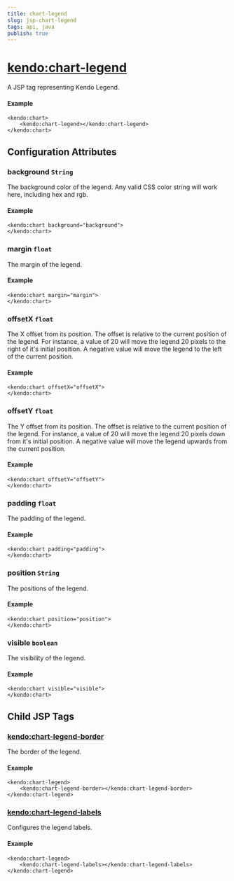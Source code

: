 ```yaml
---
title: chart-legend
slug: jsp-chart-legend
tags: api, java
publish: true
---
```


# <kendo:chart-legend>
A JSP tag representing Kendo Legend.

#### Example
    <kendo:chart>
        <kendo:chart-legend></kendo:chart-legend>
    </kendo:chart>


## Configuration Attributes


### background `String`

The background color of the legend. Any valid CSS color string will work here, including hex and rgb.

#### Example
    <kendo:chart background="background">
    </kendo:chart>



### margin `float`

The margin of the legend.

#### Example
    <kendo:chart margin="margin">
    </kendo:chart>



### offsetX `float`

The X offset from its position.  The offset is relative to the current position of the legend.
For instance, a value of 20 will move the legend 20 pixels to the right of it's initial position.  A negative value will move the legend
to the left of the current position.

#### Example
    <kendo:chart offsetX="offsetX">
    </kendo:chart>



### offsetY `float`

The Y offset from its position.  The offset is relative to the current position of the legend.
For instance, a value of 20 will move the legend 20 pixels down from it's initial position.  A negative value will move the legend
upwards from the current position.

#### Example
    <kendo:chart offsetY="offsetY">
    </kendo:chart>



### padding `float`

The padding of the legend.

#### Example
    <kendo:chart padding="padding">
    </kendo:chart>



### position `String`

The positions of the legend.

#### Example
    <kendo:chart position="position">
    </kendo:chart>



### visible `boolean`

The visibility of the legend.

#### Example
    <kendo:chart visible="visible">
    </kendo:chart>



## Child JSP Tags

### [<kendo:chart-legend-border>](/api/wrappers/jsp/chart/legend-border)

The border of the legend.

#### Example

    <kendo:chart-legend>
        <kendo:chart-legend-border></kendo:chart-legend-border>
    </kendo:chart-legend>
 
### [<kendo:chart-legend-labels>](/api/wrappers/jsp/chart/legend-labels)

Configures the legend labels.

#### Example

    <kendo:chart-legend>
        <kendo:chart-legend-labels></kendo:chart-legend-labels>
    </kendo:chart-legend>
 
